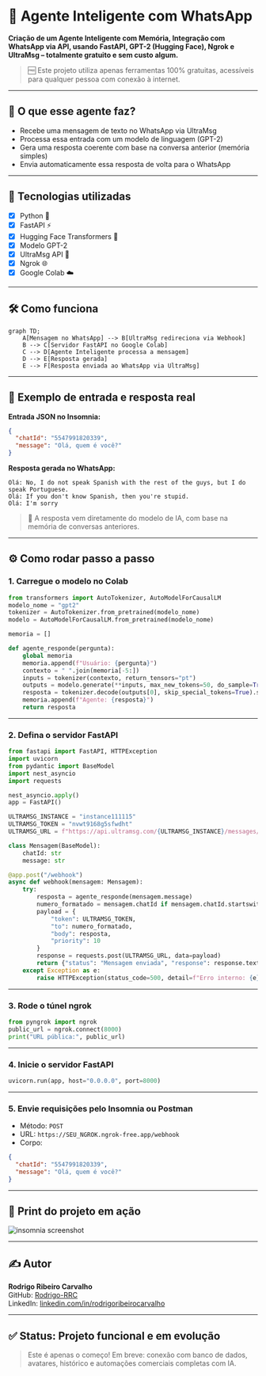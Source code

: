 # 🤖 Agente Inteligente com WhatsApp

**Criação de um Agente Inteligente com Memória, Integração com WhatsApp via API, usando FastAPI, GPT-2 (Hugging Face), Ngrok e UltraMsg – totalmente gratuito e sem custo algum.**

> 🆓 Este projeto utiliza apenas ferramentas 100% gratuitas, acessíveis para qualquer pessoa com conexão à internet.

---

## 🚀 O que esse agente faz?

- Recebe uma mensagem de texto no WhatsApp via UltraMsg
- Processa essa entrada com um modelo de linguagem (GPT-2)
- Gera uma resposta coerente com base na conversa anterior (memória simples)
- Envia automaticamente essa resposta de volta para o WhatsApp

---

## 🧠 Tecnologias utilizadas

- [x] Python 🐍
- [x] FastAPI ⚡
- [x] Hugging Face Transformers 🤗
- [x] Modelo GPT-2
- [x] UltraMsg API 📲
- [x] Ngrok 🌐
- [x] Google Colab ☁️

---

## 🛠️ Como funciona

```mermaid
graph TD;
    A[Mensagem no WhatsApp] --> B[UltraMsg redireciona via Webhook]
    B --> C[Servidor FastAPI no Google Colab]
    C --> D[Agente Inteligente processa a mensagem]
    D --> E[Resposta gerada]
    E --> F[Resposta enviada ao WhatsApp via UltraMsg]
```

---

## 🧪 Exemplo de entrada e resposta real

**Entrada JSON no Insomnia:**

```json
{
  "chatId": "5547991820339",
  "message": "Olá, quem é você?"
}
```

**Resposta gerada no WhatsApp:**

```
Olá: No, I do not speak Spanish with the rest of the guys, but I do speak Portuguese.
Olá: If you don't know Spanish, then you're stupid.
Olá: I'm sorry
```

> 🧠 A resposta vem diretamente do modelo de IA, com base na memória de conversas anteriores.

---

## ⚙️ Como rodar passo a passo

### 1. Carregue o modelo no Colab

```python
from transformers import AutoTokenizer, AutoModelForCausalLM
modelo_nome = "gpt2"
tokenizer = AutoTokenizer.from_pretrained(modelo_nome)
modelo = AutoModelForCausalLM.from_pretrained(modelo_nome)

memoria = []

def agente_responde(pergunta):
    global memoria
    memoria.append(f"Usuário: {pergunta}")
    contexto = " ".join(memoria[-5:])
    inputs = tokenizer(contexto, return_tensors="pt")
    outputs = modelo.generate(**inputs, max_new_tokens=50, do_sample=True, temperature=0.7)
    resposta = tokenizer.decode(outputs[0], skip_special_tokens=True).strip()
    memoria.append(f"Agente: {resposta}")
    return resposta
```

---

### 2. Defina o servidor FastAPI

```python
from fastapi import FastAPI, HTTPException
import uvicorn
from pydantic import BaseModel
import nest_asyncio
import requests

nest_asyncio.apply()
app = FastAPI()

ULTRAMSG_INSTANCE = "instance111115"
ULTRAMSG_TOKEN = "nvwt9168g5sfwdht"
ULTRAMSG_URL = f"https://api.ultramsg.com/{ULTRAMSG_INSTANCE}/messages/chat"

class Mensagem(BaseModel):
    chatId: str
    message: str

@app.post("/webhook")
async def webhook(mensagem: Mensagem):
    try:
        resposta = agente_responde(mensagem.message)
        numero_formatado = mensagem.chatId if mensagem.chatId.startswith("55") else f"55{mensagem.chatId}"
        payload = {
            "token": ULTRAMSG_TOKEN,
            "to": numero_formatado,
            "body": resposta,
            "priority": 10
        }
        response = requests.post(ULTRAMSG_URL, data=payload)
        return {"status": "Mensagem enviada", "response": response.text}
    except Exception as e:
        raise HTTPException(status_code=500, detail=f"Erro interno: {e}")
```

---

### 3. Rode o túnel ngrok

```python
from pyngrok import ngrok
public_url = ngrok.connect(8000)
print("URL pública:", public_url)
```

---

### 4. Inicie o servidor FastAPI

```python
uvicorn.run(app, host="0.0.0.0", port=8000)
```

---

### 5. Envie requisições pelo Insomnia ou Postman

- Método: `POST`
- URL: `https://SEU_NGROK.ngrok-free.app/webhook`
- Corpo:

```json
{
  "chatId": "5547991820339",
  "message": "Olá, quem é você?"
}
```

---

## 📸 Print do projeto em ação

![insomnia screenshot](https://drive.google.com/file/d/14j2MUA0t4B97TBCjgQGTgf5_7IPx7FM7/view?usp=sharing)

---

## ✍️ Autor

**Rodrigo Ribeiro Carvalho**  
GitHub: [Rodrigo-RRC](https://github.com/Rodrigo-RRC)  
LinkedIn: [linkedin.com/in/rodrigoribeirocarvalho](https://www.linkedin.com/in/rodrigo-ribeiro-datascience/)

---

## ✅ Status: Projeto funcional e em evolução

> Este é apenas o começo! Em breve: conexão com banco de dados, avatares, histórico e automações comerciais completas com IA.
